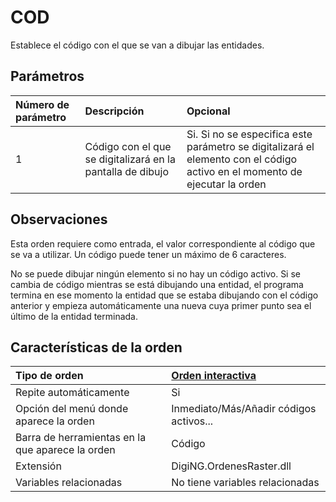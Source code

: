 # COD

Establece el código con el que se van a dibujar las entidades.

## Parámetros

| Número de parámetro | Descripción | Opcional |
| :--- | :--- | :--- |
| 1 | Código con el que se digitalizará en la pantalla de dibujo | Si. Si no se especifica este parámetro se digitalizará el elemento con el código activo en el momento de ejecutar la orden |

## Observaciones

Esta orden requiere como entrada, el valor correspondiente al código que se va a utilizar. Un código puede tener un máximo de 6 caracteres.

No se puede dibujar ningún elemento si no hay un código activo. Si se cambia de código mientras se está dibujando una entidad, el programa termina en ese momento la entidad que se estaba dibujando con el código anterior y empieza automáticamente una nueva cuya primer punto sea el último de la entidad terminada.

## Características de la orden

| Tipo de orden | [Orden interactiva]() |
| :--- | :--- |
| Repite automáticamente | Si |
| Opción del menú donde aparece la orden | Inmediato/Más/Añadir códigos activos... |
| Barra de herramientas en la que aparece la orden | Código |
| Extensión | DigiNG.OrdenesRaster.dll |
| Variables relacionadas | No tiene variables relacionadas |

